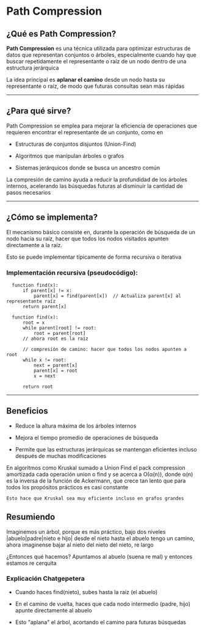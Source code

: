 # Path Compression

## ¿Qué es Path Compression?

**Path Compression** es una técnica utilizada para optimizar estructuras de datos que representan conjuntos o árboles, especialmente cuando hay que buscar repetidamente el representante o raíz de un nodo dentro de una estructura jerárquica

La idea principal es **aplanar el camino** desde un nodo hasta su representante o raíz, de modo que futuras consultas sean más rápidas

---

## ¿Para qué sirve?

Path Compression se emplea para mejorar la eficiencia de operaciones que requieren encontrar el representante de un conjunto, como en

- Estructuras de conjuntos disjuntos (Union-Find)
  
- Algoritmos que manipulan árboles o grafos
  
- Sistemas jerárquicos donde se busca un ancestro común

La compresión de camino ayuda a reducir la profundidad de los árboles internos, acelerando las búsquedas futuras al disminuir la cantidad de pasos necesarios

---

## ¿Cómo se implementa?

El mecanismo básico consiste en, durante la operación de búsqueda de un nodo hacia su raíz, hacer que todos los nodos visitados apunten directamente a la raíz. 

Esto se puede implementar típicamente de forma recursiva o iterativa

### Implementación recursiva (pseudocódigo):

```pseudo
  function find(x):
      if parent[x] != x:
          parent[x] = find(parent[x])  // Actualiza parent[x] al representante raíz
      return parent[x]
```

```pseudo
  function find(x):
      root = x
      while parent[root] != root:
          root = parent[root]
      // ahora root es la raíz
  
      // compresión de camino: hacer que todos los nodos apunten a root
      while x != root:
          next = parent[x]
          parent[x] = root
          x = next
  
      return root
```

---

## Beneficios

- Reduce la altura máxima de los árboles internos

- Mejora el tiempo promedio de operaciones de búsqueda

- Permite que las estructuras jerárquicas se mantengan eficientes incluso después de muchas modificaciones

En algoritmos como Kruskal sumado a Union Find el pack compression amortizada cada operación union o find y se acerca a O(α(n)), donde α(n) es la inversa de la función de Ackermann, que crece tan lento que para todos los propósitos prácticos es casi constante

`Esto hace que Kruskal sea muy eficiente incluso en grafos grandes`

## Resumiendo

Imaginemos un árbol, porque es más práctico, bajo dos niveles |abuelo|padre|nieto e hijo| desde el nieto hasta el abuelo tengo un camino, ahora imaginense bajar al nieto del nieto del nieto, re largo

¿Entonces qué hacemos? Apuntamos al abuelo (suena re mal) y entonces estamos re cerquita

### Explicación Chatgepetera

- Cuando haces find(nieto), subes hasta la raíz (el abuelo)

- En el camino de vuelta, haces que cada nodo intermedio (padre, hijo) apunte directamente al abuelo

- Esto "aplana" el árbol, acortando el camino para futuras búsquedas

